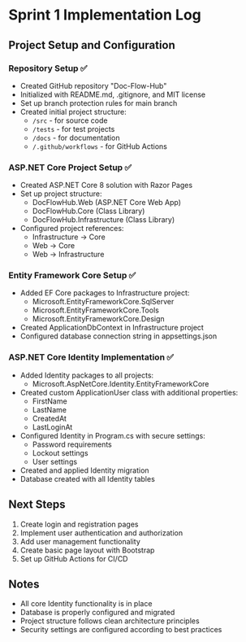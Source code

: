 # Sprint 1 Implementation Log

## Project Setup and Configuration

### Repository Setup ✅
- Created GitHub repository "Doc-Flow-Hub"
- Initialized with README.md, .gitignore, and MIT license
- Set up branch protection rules for main branch
- Created initial project structure:
  - `/src` - for source code
  - `/tests` - for test projects
  - `/docs` - for documentation
  - `/.github/workflows` - for GitHub Actions

### ASP.NET Core Project Setup ✅
- Created ASP.NET Core 8 solution with Razor Pages
- Set up project structure:
  - DocFlowHub.Web (ASP.NET Core Web App)
  - DocFlowHub.Core (Class Library)
  - DocFlowHub.Infrastructure (Class Library)
- Configured project references:
  - Infrastructure → Core
  - Web → Core
  - Web → Infrastructure

### Entity Framework Core Setup ✅
- Added EF Core packages to Infrastructure project:
  - Microsoft.EntityFrameworkCore.SqlServer
  - Microsoft.EntityFrameworkCore.Tools
  - Microsoft.EntityFrameworkCore.Design
- Created ApplicationDbContext in Infrastructure project
- Configured database connection string in appsettings.json

### ASP.NET Core Identity Implementation ✅
- Added Identity packages to all projects:
  - Microsoft.AspNetCore.Identity.EntityFrameworkCore
- Created custom ApplicationUser class with additional properties:
  - FirstName
  - LastName
  - CreatedAt
  - LastLoginAt
- Configured Identity in Program.cs with secure settings:
  - Password requirements
  - Lockout settings
  - User settings
- Created and applied Identity migration
- Database created with all Identity tables

## Next Steps
1. Create login and registration pages
2. Implement user authentication and authorization
3. Add user management functionality
4. Create basic page layout with Bootstrap
5. Set up GitHub Actions for CI/CD

## Notes
- All core Identity functionality is in place
- Database is properly configured and migrated
- Project structure follows clean architecture principles
- Security settings are configured according to best practices 